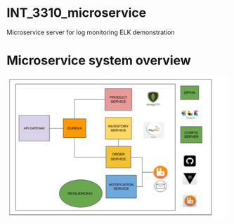 # INT_3310_microservice
Microservice server for log monitoring ELK demonstration

# Microservice system overview
![System Overview](images/microservice.png)
